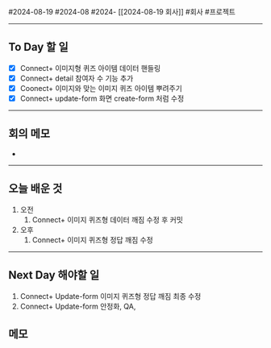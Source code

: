 #2024-08-19 #2024-08 #2024- [[2024-08-19 회사]]
#회사 #프로젝트

---
## To Day 할 일
- [x] Connect+ 이미지형 퀴즈 아이템 데이터 핸들링
- [x] Connect+ detail 참여자 수 기능 추가
- [x] Coonect+ 이미지와 맞는 이미지 퀴즈 아이템 뿌려주기
- [x] Connect+ update-form 화면 create-form 처럼 수정
---
## 회의 메모
- 
---
## 오늘 배운 것
1. 오전
    1. Connect+ 이미지 퀴즈형 데이터 깨짐 수정 후 커밋
2. 오후
    1. Connect+ 이미지 퀴즈형 정답 깨짐 수정
---
## Next Day 해야할 일
1. Connect+ Update-form 이미지 퀴즈형 정답 깨짐 최종 수정 
2. Connect+ Update-form 안정화, QA, 

## 메모
